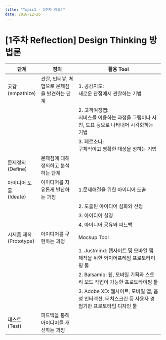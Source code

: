 ```yaml
---
title: "Topic1 - 1주차 리뷰!"
date: 2018-12-26
---
```


# [1주차 Reflection] Design Thinking 방법론

|단계 |정의|활용 Tool|
|--------|---------|------------|
|공감<br>(empathize)|관찰, 인터뷰, 체험으로 문제점을 발견하는 단계|1. 공감지도:<br> 새로운 관점에서 관찰하는 기법|
|||2. 고객여정맵: <br> 서비스를 이용하는 과정을 그림이나 사진, 도표 등으로 나타내어 시각화하는 기법|
|||3. 페르소나: <br> 구체적이고 명확한 대상을 정하는 기법|
|문제정의<br>(Define)|문제점에 대해 정의하고 분석하는 단계||
|아이디어 도출<br>(Ideate)|아이디어를 자유롭게 발산하는 과정|1.문제해결을 위한 아이디어 도출|
|||2. 도출된 아이디어 심화와 선정|
|||3. 아이디어 설명|
|||4. 아이디어 공유와 피드백|
|시제품 제작<br>(Prototype)|아이디어를 구현하는 과정|Mockup Tool|
|||1. Justmind: 웹사이트 및 모바일 앱 제작을 위한 와이어프레임 프로토타이핑 툴|
|||2. Balsamiq: 웹, 모바일 기획과 스토리 보드 작업이 가능한 프로토타이핑 툴|
|||3. Adobe XD: 웹사이트, 모바일 앱, 음성 인터랙션, 터치스크린 등 사용자 경험기반 프로토타입 디자인 툴|
|테스트<br>(Test)|피드백을 통해 아이디어를 개선하는 과정||
